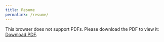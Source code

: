 ```yaml
---
title: Resume
permalink: /resume/
---
```

<object data="{{ '/assets/_pdfs/one-page-resume.pdf' | relative_url }}" width="1000" height="1000" type="application/pdf">
    This browser does not support PDFs. Please download the PDF to view it: 
    <a href="{{ '/assets/_pdfs/one-page-resume.pdf' | relative_url }}">Download PDF</a>.
</object>

